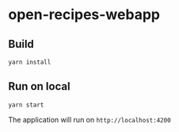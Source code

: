 # open-recipes-webapp

## Build

```
yarn install
```

## Run on local

```
yarn start
```

The application will run on `http://localhost:4200`